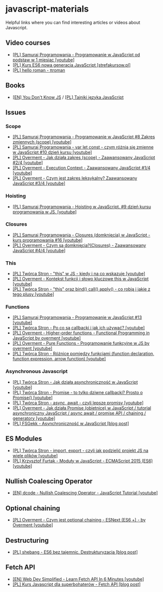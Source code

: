# javascript-materials
Helpful links where you can find interesting articles or videos about Javascript.

## Video courses
* [[PL] Samuraj Programowania - Programowanie w JavaScript od podstaw w 1 miesiąc [youtube]](https://www.youtube.com/playlist?list=PLTs20Q-BTEMPRSzhrlAuu7yus1BuOLVrS)
* [[PL] Kurs ES6 nowa generacja JavaScript [strefakursow.pl]](https://strefakursow.pl/kursy/programowanie/kurs_es6_nowa_generacja_javascript.html)
* [[PL] hello roman - πroman](https://www.youtube.com/playlist?list=PLKnxnWdLGM49f23mWmIL4jsZLdF9zPj8k)

## Books
* [[EN] You Don't Know JS](https://github.com/getify/You-Dont-Know-JS) / [[PL] Tajniki języka JavaScript](https://helion.pl/search?qa=&serwisyall=0&szukaj=Tajniki+j%25EAzyka+JavaScript&wprzed=0&wprzyg=0&wsprzed=1&wyczerp=0)

## Issues

### Scope
* [[PL] Samuraj Programowania - Programowanie w JavaScript #8 Zakres zmiennych (scope) [youtube]](https://www.youtube.com/watch?v=aFRigWN4sOQ)
* [[PL] Samuraj Programowania - var let const - czym różnią się zmienne w JavaScript #10 dzień kursu [youtube]](https://youtu.be/zC1kHsUUOIE)
* [[PL] Overment - Jak działa zakres (scope) - Zaawansowany JavaScript #2/4 [youtube]](https://youtu.be/41WCKu3dHNU)
* [[PL] Overment - Execution Context - Zaawansowany JavaScript #1/4 [youtube]](https://youtu.be/Hb0RG60gwh8)
* [[PL] Overment - Czym jest zakres leksykalny? Zaawansowany JavaScript #3/4 [youtube]](https://youtu.be/7a-1-8Rtah4)

### Hoisting
* [[PL] Samuraj Programowania - Hoisting w JavaScript. #9 dzień kursu programowania w JS. [youtube]](https://www.youtube.com/watch?v=9E5a6j8IIn4)

### Closures
* [[PL] Samuraj Programowania - Closures (domknięcia) w JavaScript - kurs programowania #16 [youtube]](https://youtu.be/YvJY6z6Xwr4) 
* [[PL] Overment - Czym są domknięcia?(Closures) - Zaawansowany JavaScript #4/4 [youtube]](https://youtu.be/wINRm5v3Lu8)

### This
* [[PL] Twórca Stron - "this" w JS - kiedy i na co wskazuje [youtube]](https://youtu.be/y2H2uwLNWB4)
* [[PL] Overment - Kontekst funkcji i słowo kluczowe this w JavaScript [youtube]](https://youtu.be/QTDXSUnS1dc)
* [[PL] Twórca Stron - "this" oraz bind() call() apply() - co robią i jakie z tego plusy [youtube]](https://youtu.be/TQXZL4bvw9Q)

### Functions
* [[PL] Samuraj Programowania - Programowanie w JavaScript #13 [youtube]](https://youtu.be/pfK16DU1sQs)
* [[PL] Twórca Stron - Po co są callbacki i jak ich używać? [youtube]](https://youtu.be/HMfJNMOf9Bc)
* [[PL] Overment - Higher-order functions - Functional Programming in JavaScript by overment [youtube]](https://youtu.be/uVK84yPnMMU)
* [[PL] Overment - Pure Functions - Programowanie funkcyjne w JS by overment [youtube]](https://youtu.be/AGrSiyK4uGA)
* [[PL] Twórca Stron - Różnice pomiędzy funkcjami (function declaration, function expression, arrow function) [youtube]](https://youtu.be/7YTQjObbINA)

### Asynchronous Javascript
* [[PL] Twórca Stron - Jak działa asynchroniczność w JavaScript [youtube]](https://youtu.be/MD1euJQQkLQ)
* [[PL] Twórca Stron - Promise - to tylko dziwne callbacki? Prosto o Promise() [youtube]](https://youtu.be/w7_qAg6EKDE)
* [[PL] Twórca Stron - async, await - czyli lepsze promisy [youtube]](https://youtu.be/bZdGdqR0NOM)
* [[PL] Overment - Jak działa Promise (obietnice) w JavaScript / tutorial asynchroniczny JavaScript / async await / promise API / chaining / generatory [youtube]](https://www.youtube.com/playlist?list=PLjHmWifVUNMLOfSdeSSEGgSXebPXL7Z3Q)
* [[PL] FSGekk - Asynchroniczność w JavaScript [blog post]](https://fsgeek.pl/post/asynchronicznosc-w-javascript/)

## ES Modules
* [[PL] Twórca Stron - import, export - czyli jak podzielić projekt JS na wiele plików [youtube]](https://youtu.be/6txgDTXefdw)
* [[PL] Krzysztof Furtak - Moduły w JavaScript - ECMAScript 2015 (ES6) [youtube]](https://youtu.be/rHE_lOv2ug0)

## Nullish Coalescing Operator
* [[EN] dcode - Nullish Coalescing Operator - JavaScript Tutorial [youtube]](https://youtu.be/GbHVrOObGcs)

## Optional chaining
* [[PL] Overment - Czym jest optional chaining - ESNext (ES6 +) - by Overment [youtube]](https://youtu.be/rjiUY_MwHrE)

## Destructuring 
* [[PL] shebang - ES6 bez tajemnic. Destrukturyzacja [blog post]](http://shebang.pl/artykuly/destrukturyzacja/)

## Fetch API
* [[EN] Web Dev Simplified - Learn Fetch API In 6 Minutes [youtube]](https://youtu.be/cuEtnrL9-H0)
* [[PL] Kurs Javascript dla superbohaterów - Fetch API [blog post]](https://kursjs.pl/kurs/ajax/fetch.php)

